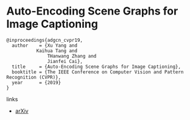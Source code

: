 # Auto-Encoding Scene Graphs for Image Captioning

```
@inproceedings{adgcn_cvpr19,
  author    = {Xu Yang and
	       Kaihua Tang and
               THanwang Zhang and
               Jianfei Cai},
  title     = {Auto-Encoding Scene Graphs for Image Captioning},
  booktitle = {The IEEE Conference on Computer Vision and Pattern Recognition (CVPR)},
  year      = {2019}
}
```

links
- [arXiv](https://arxiv.org/abs/1812.02378)
